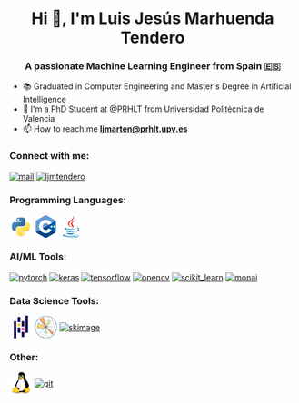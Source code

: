 <h1 align="center">Hi 👋, I'm Luis Jesús Marhuenda Tendero</h1>
<h3 align="center">A passionate Machine Learning Engineer from Spain 🇪🇸</h3>

- 📚 Graduated in Computer Engineering and Master's Degree in Artificial Intelligence
- 🔭 I'm a PhD Student at @PRHLT from Universidad Politécnica de Valencia
- 📫 How to reach me **ljmarten@prhlt.upv.es**

<h3 align="left">Connect with me:</h3>
<p align="left">
<a href="mailto:ljmtendero@gmail.com" target="blank"> <img align="center" src="https://cdn2.iconfinder.com/data/icons/clean-and-simple/153/Mail-512.png" alt="mail" width="40" height="40" /></a>
<a href="https://linkedin.com/in/ljmtendero" target="blank"> <img align="center" src="https://raw.githubusercontent.com/rahuldkjain/github-profile-readme-generator/master/src/images/icons/Social/linked-in-alt.svg" alt="ljmtendero" height="30" width="40" /></a>
</p>

<h3 align="left">Programming Languages:</h3>
<p align="left">
<a href="https://www.python.org" target="blank"> <img align="center" src="https://raw.githubusercontent.com/devicons/devicon/master/icons/python/python-original.svg" alt="python" width="40" height="40" /></a>
<a href="https://www.w3schools.com/cpp/" target="blank"> <img align="center" src="https://raw.githubusercontent.com/devicons/devicon/master/icons/cplusplus/cplusplus-original.svg" alt="cplusplus" width="40" height="40" /></a>
<a href="https://www.java.com" target="blank"> <img align="center" src="https://raw.githubusercontent.com/devicons/devicon/master/icons/java/java-original.svg" alt="java" width="40" height="40" /></a>
</p>

<h3 aligh="left">AI/ML Tools:</h3>
<p align="left">
<a href="https://pytorch.org/" target="blank"> <img align="center" src="https://www.vectorlogo.zone/logos/pytorch/pytorch-icon.svg" alt="pytorch" width="40" height="40" /></a>
<a href="https://keras.io/" target="blank"> <img align="center" src="https://cdn.jsdelivr.net/gh/devicons/devicon@latest/icons/keras/keras-original.svg" alt="keras" width="40" height="40" /></a>
<a href="https://www.tensorflow.org" target="blank"> <img align="center" src="https://www.vectorlogo.zone/logos/tensorflow/tensorflow-icon.svg" alt="tensorflow" width="40" height="40" /></a>
<a href="https://opencv.org/" target="blank"> <img align="center" src="https://www.vectorlogo.zone/logos/opencv/opencv-icon.svg" alt="opencv" width="40" height="40" /></a>
<a href="https://scikit-learn.org/" target="blank"> <img align="center" src="https://upload.wikimedia.org/wikipedia/commons/0/05/Scikit_learn_logo_small.svg" alt="scikit_learn" width="40" height="40" /></a>
<a href="https://monai.io/" target="blank"> <img align="center" src="https://avatars.githubusercontent.com/u/56449156?s=280&v=4" alt="monai" width="40" height="40" /></a>
</p>

<h3 aligh="left">Data Science Tools:</h3>
<p align="left">
<a href="https://pandas.pydata.org/" target="blank"> <img align="center" src="https://raw.githubusercontent.com/devicons/devicon/master/icons/pandas/pandas-original.svg" alt="pandas" width="40" height="40" /></a>
<a href="https://matplotlib.org/" target="blank"> <img align="center" src="https://raw.githubusercontent.com/devicons/devicon/master/icons/matplotlib/matplotlib-original.svg" alt="matplotlib" width="40" height="40" /></a>
<a href="https://scikit-image.org/" target="blank"> <img align="center" src="https://upload.wikimedia.org/wikipedia/commons/3/38/Scikit-image_logo.png" alt="skimage" width="40" height="40" /></a>
</p>

<h3 aligh="left">Other:</h3>
<p align="left">
<a href="https://www.linux.org/" target="blank"> <img align="center" src="https://raw.githubusercontent.com/devicons/devicon/master/icons/linux/linux-original.svg" alt="linux" width="40" height="40" /></a>
<a href="https://git-scm.com/" target="blank"> <img align="center" src="https://www.vectorlogo.zone/logos/git-scm/git-scm-icon.svg" alt="git" width="40" height="40" /></a>
</p>
